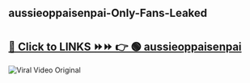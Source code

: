 
 ## aussieoppaisenpai-Only-Fans-Leaked

# <h2><a href="https://clipsfans.com/aussieoppaisenpai&ref=git">🔗 Click to LINKS ⏩⏩ 👉 🟢 aussieoppaisenpai </a></h2>

<a href="https://clipsfans.com/aussieoppaisenpai&ref=git" rel="nofollow" data-target="animated-image.originalLink"><img src="https://i.ibb.co.com/xMMVF88/686577567.gif" alt="Viral Video Original" style="max-width: 100%; display: inline-block;" data-target="animated-image.originalImage"></a>
